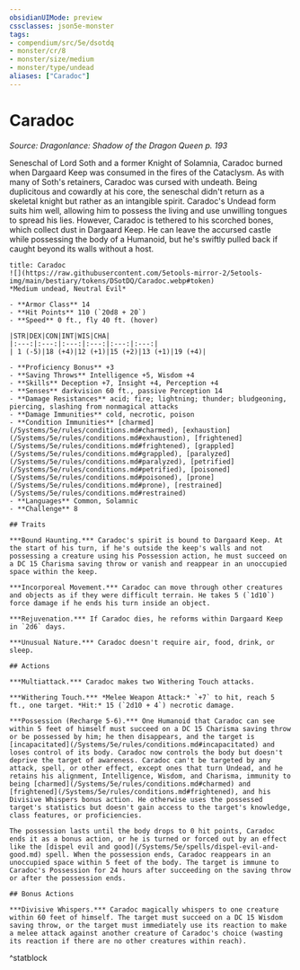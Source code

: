 ```yaml
---
obsidianUIMode: preview
cssclasses: json5e-monster
tags:
- compendium/src/5e/dsotdq
- monster/cr/8
- monster/size/medium
- monster/type/undead
aliases: ["Caradoc"]
---
```

# Caradoc
*Source: Dragonlance: Shadow of the Dragon Queen p. 193*  

Seneschal of Lord Soth and a former Knight of Solamnia, Caradoc burned when Dargaard Keep was consumed in the fires of the Cataclysm. As with many of Soth's retainers, Caradoc was cursed with undeath. Being duplicitous and cowardly at his core, the seneschal didn't return as a skeletal knight but rather as an intangible spirit. Caradoc's Undead form suits him well, allowing him to possess the living and use unwilling tongues to spread his lies. However, Caradoc is tethered to his scorched bones, which collect dust in Dargaard Keep. He can leave the accursed castle while possessing the body of a Humanoid, but he's swiftly pulled back if caught beyond its walls without a host.

```ad-statblock
title: Caradoc
![](https://raw.githubusercontent.com/5etools-mirror-2/5etools-img/main/bestiary/tokens/DSotDQ/Caradoc.webp#token)
*Medium undead, Neutral Evil*

- **Armor Class** 14
- **Hit Points** 110 (`20d8 + 20`)
- **Speed** 0 ft., fly 40 ft. (hover)

|STR|DEX|CON|INT|WIS|CHA|
|:---:|:---:|:---:|:---:|:---:|:---:|
| 1 (-5)|18 (+4)|12 (+1)|15 (+2)|13 (+1)|19 (+4)|

- **Proficiency Bonus** +3
- **Saving Throws** Intelligence +5, Wisdom +4
- **Skills** Deception +7, Insight +4, Perception +4
- **Senses** darkvision 60 ft., passive Perception 14
- **Damage Resistances** acid; fire; lightning; thunder; bludgeoning, piercing, slashing from nonmagical attacks
- **Damage Immunities** cold, necrotic, poison
- **Condition Immunities** [charmed](/Systems/5e/rules/conditions.md#charmed), [exhaustion](/Systems/5e/rules/conditions.md#exhaustion), [frightened](/Systems/5e/rules/conditions.md#frightened), [grappled](/Systems/5e/rules/conditions.md#grappled), [paralyzed](/Systems/5e/rules/conditions.md#paralyzed), [petrified](/Systems/5e/rules/conditions.md#petrified), [poisoned](/Systems/5e/rules/conditions.md#poisoned), [prone](/Systems/5e/rules/conditions.md#prone), [restrained](/Systems/5e/rules/conditions.md#restrained)
- **Languages** Common, Solamnic
- **Challenge** 8

## Traits

***Bound Haunting.*** Caradoc's spirit is bound to Dargaard Keep. At the start of his turn, if he's outside the keep's walls and not possessing a creature using his Possession action, he must succeed on a DC 15 Charisma saving throw or vanish and reappear in an unoccupied space within the keep.

***Incorporeal Movement.*** Caradoc can move through other creatures and objects as if they were difficult terrain. He takes 5 (`1d10`) force damage if he ends his turn inside an object.

***Rejuvenation.*** If Caradoc dies, he reforms within Dargaard Keep in `2d6` days.

***Unusual Nature.*** Caradoc doesn't require air, food, drink, or sleep.

## Actions

***Multiattack.*** Caradoc makes two Withering Touch attacks.

***Withering Touch.*** *Melee Weapon Attack:* `+7` to hit, reach 5 ft., one target. *Hit:* 15 (`2d10 + 4`) necrotic damage.

***Possession (Recharge 5-6).*** One Humanoid that Caradoc can see within 5 feet of himself must succeed on a DC 15 Charisma saving throw or be possessed by him; he then disappears, and the target is [incapacitated](/Systems/5e/rules/conditions.md#incapacitated) and loses control of its body. Caradoc now controls the body but doesn't deprive the target of awareness. Caradoc can't be targeted by any attack, spell, or other effect, except ones that turn Undead, and he retains his alignment, Intelligence, Wisdom, and Charisma, immunity to being [charmed](/Systems/5e/rules/conditions.md#charmed) and [frightened](/Systems/5e/rules/conditions.md#frightened), and his Divisive Whispers bonus action. He otherwise uses the possessed target's statistics but doesn't gain access to the target's knowledge, class features, or proficiencies.

The possession lasts until the body drops to 0 hit points, Caradoc ends it as a bonus action, or he is turned or forced out by an effect like the [dispel evil and good](/Systems/5e/spells/dispel-evil-and-good.md) spell. When the possession ends, Caradoc reappears in an unoccupied space within 5 feet of the body. The target is immune to Caradoc's Possession for 24 hours after succeeding on the saving throw or after the possession ends.

## Bonus Actions

***Divisive Whispers.*** Caradoc magically whispers to one creature within 60 feet of himself. The target must succeed on a DC 15 Wisdom saving throw, or the target must immediately use its reaction to make a melee attack against another creature of Caradoc's choice (wasting its reaction if there are no other creatures within reach).
```
^statblock